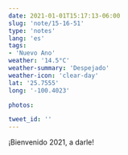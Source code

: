 ```yaml
---
date: 2021-01-01T15:17:13-06:00
slug: 'note/15-16-51'
type: 'notes'
lang: 'es'
tags:
- 'Nuevo Ano'
weather: '14.5°C'
weather-summary: 'Despejado'
weather-icon: 'clear-day'
lat: '25.7555'
long: '-100.4023'

photos:

tweet_id: ''
---
```

¡Bienvenido 2021, a darle! 